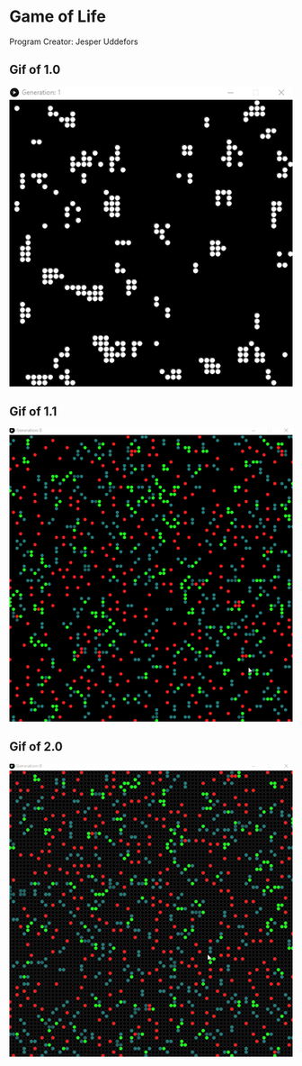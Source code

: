 # Game of Life
Program Creator: Jesper Uddefors

## Gif of 1.0
![Image of 1.0 iteration of the program](GOF1.0.gif)

## Gif of 1.1
![Image of 1.1 iteration of the program](GOF1.1.gif)

## Gif of 2.0
![Image of 2.0 iteration of the program](GOF2.0.gif)
